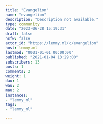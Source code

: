 ```yaml
---
title: "Evangelion" 
name: "evangelion"
description: "Description not available."
type: community
date: "2023-06-28 15:19:31"
draft: false
nsfw: false
actor_id: "https://lemmy.ml/c/evangelion"
host: lemmy.ml
lastmod: "0001-01-01 00:00:00"
published: "2021-01-04 13:29:00"
subscribers: 13
posts: 1
comments: 2
weight: 1
dau: 1
wau: 2
mau: 2
instances:
- "lemmy_ml"
tags: 
- "lemmy_ml"

---
```


